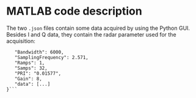 # MATLAB code description

The two `.json` files contain some data acquired by using the Python GUI. Besides I and Q data, they contain the radar parameter used for the acquisition:

```{ 
   "Bandwidth": 6000,
   "SamplingFrequency": 2.571,
   "Ramps": 1, 
   "Samps": 32, 
   "PRI": "0.01577", 
   "Gain": 8, 
   "data": [...]
}```